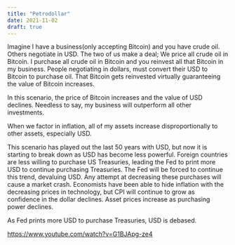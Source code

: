 ```yaml
---
title: "Petrodollar"
date: 2021-11-02
draft: true
---
```


Imagine I have a business(only accepting Bitcoin) and you have crude oil. Others negotiate in USD. The two of us make a deal; We price all crude oil in Bitcoin. I purchase all crude oil in Bitcoin and you reinvest all that Bitcoin in my business. People negotiating in dollars, must convert their USD to Bitcoin to purchase oil. That Bitcoin gets reinvested virtually guaranteeing the value of Bitcoin increases.

In this scenario, the price of Bitcoin increases and the value of USD declines. Needless to say, my business will outperform all other investments.

When we factor in inflation, all of my assets increase disproportionally to other assets, especially USD.



This scenario has played out the last 50 years with USD, but now it is starting to break down as USD has become less powerful. Foreign countries are less willing to purchase US Treasuries, leading the Fed to print more USD to continue purchasing Treasuries. The Fed will be forced to continue this trend, devaluing USD. Any attempt at decreasing these purchases will cause a market crash. Economists have been able to hide inflation with the decreasing prices in technology, but CPI will continue to grow as confidence in the dollar declines. Asset prices increase as purchasing power declines.

As Fed prints more USD to purchase Treasuries, USD is debased.


https://www.youtube.com/watch?v=G1BJApg-ze4